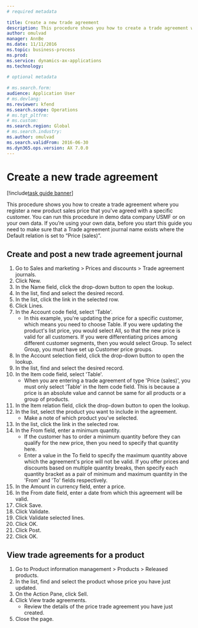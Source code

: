 ```yaml
--- 
# required metadata 
 
title: Create a new trade agreement
description: This procedure shows you how to create a trade agreement where you register a new product sales price that you've agreed with a specific customer. 
author: omulvad
manager: AnnBe 
ms.date: 11/11/2016
ms.topic: business-process 
ms.prod:  
ms.service: dynamics-ax-applications 
ms.technology:  
 
# optional metadata 
 
# ms.search.form:   
audience: Application User 
# ms.devlang:  
ms.reviewer: kfend
ms.search.scope: Operations 
# ms.tgt_pltfrm:  
# ms.custom:  
ms.search.region: Global
# ms.search.industry: 
ms.author: omulvad
ms.search.validFrom: 2016-06-30 
ms.dyn365.ops.version: AX 7.0.0 
---
```

# Create a new trade agreement

[!include[task guide banner](../../includes/task-guide-banner.md)]

This procedure shows you how to create a trade agreement where you register a new product sales price that you've agreed with a specific customer. You can run this procedure in demo data company USMF or on your own data. If you’re using your own data, before you start this guide you need to make sure that a Trade agreement journal name exists where the Default relation is set to “Price (sales)”.


## Create and post a new trade agreement journal
1. Go to Sales and marketing > Prices and discounts > Trade agreement journals.
2. Click New.
3. In the Name field, click the drop-down button to open the lookup.
4. In the list, find and select the desired record.
5. In the list, click the link in the selected row.
6. Click Lines.
7. In the Account code field, select 'Table'.
    * In this example, you're updating the price for a specific customer, which means you need to choose Table. If you were updating the product's list price, you would select All, so that the new price is valid for all customers. If you were differentiating prices among different customer segments, then you would select Group. To select Group, you must have set up Customer price groups.  
8. In the Account selection field, click the drop-down button to open the lookup.
9. In the list, find and select the desired record.
10. In the Item code field, select 'Table'.
    * When you are entering a trade agreement of type 'Price (sales)', you must only select 'Table' in the Item code field. This is because a price is an absolute value and cannot be same for all products or a group of products.  
11. In the Item relation field, click the drop-down button to open the lookup.
12. In the list, select the product you want to include in the agreement.
    * Make a note of which product you've selected.  
13. In the list, click the link in the selected row.
14. In the From field, enter a minimum quantity.
    * If the customer has to order a minimum quantity  before they can qualify for the new price, then you need to specify that quantity here.  
    * Enter a value in the To field to specify the maximum quantity above which the agreement's price will not be valid. If you offer prices and discounts based on multiple quantity breaks, then specify each quantity bracket as a pair of minimum and maximum quantity in the 'From' and 'To' fields respectively.  
15. In the Amount in currency field, enter a price.
16. In the From date field, enter a date from which this agreement will be valid.
17. Click Save.
18. Click Validate.
19. Click Validate selected lines.
20. Click OK.
21. Click Post.
22. Click OK.

## View trade agreements for a product
1. Go to Product information management > Products > Released products.
2. In the list, find and select the product whose price you have just updated.
3. On the Action Pane, click Sell.
4. Click View trade agreements.
    * Review the details of the price trade agreement you have just created.    
5. Close the page.

